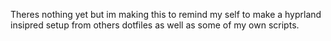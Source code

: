 Theres nothing yet but im making this to remind my self to make a hyprland insipred setup from others dotfiles as well as some of my own scripts.
